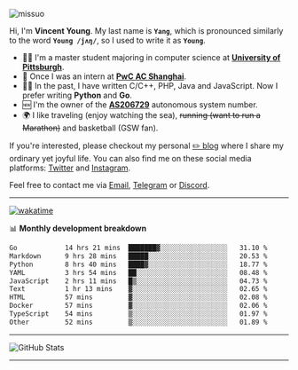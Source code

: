 <p align="left"> <img src="https://komarev.com/ghpvc/?username=missuo&label=Profile%20views&color=0e75b6&style=flat" alt="missuo" /> </p>


Hi, I'm **Vincent Young**. My last name is **`Yang`**, which is pronounced similarly to the word **`Young /jʌŋ/`**, so I used to write it as **`Young`**. 

-  👨‍🎓 I'm a master student majoring in computer science at [**University of Pittsburgh**](https://www.pitt.edu).
-  💼 Once I was an intern at **[PwC AC Shanghai](https://www.linkedin.com/company/pwc-ac-shanghai/)**.
-  👨‍💻 In the past, I have written C/C++, PHP, Java and JavaScript. Now I prefer writing **Python** and **Go**.
-  🆕 I'm the owner of the **[AS206729](https://bgp.tools/AS206729)** autonomous system number.
-  🌍 I like traveling (enjoy watching the sea), ~~running (want to run a Marathon)~~ and basketball (GSW fan).

If you're interested, please checkout my personal [✏️ blog](https://missuo.me/) where I share my ordinary yet joyful life. You can also find me on these social media platforms: [Twitter](https://twitter.com/m1ssuo) and [Instagram](https://www.instagram.com/m1ssuo).

Feel free to contact me via <a href="mailto:i@yyt.moe">Email</a>, [Telegram](https://t.me/missuo) or [Discord](https://discordapp.com/users/missuo#7448).

-------

[![wakatime](https://wakatime.com/badge/user/c13cd961-40ca-417a-afb6-1f9ea8ac295c.svg)](https://wakatime.com/@missuo)

📊 **Monthly development breakdown**
<!--START_SECTION:waka-->

```txt
Go            14 hrs 21 mins  ███████▓░░░░░░░░░░░░░░░░░   31.10 %
Markdown      9 hrs 28 mins   █████░░░░░░░░░░░░░░░░░░░░   20.53 %
Python        8 hrs 40 mins   ████▓░░░░░░░░░░░░░░░░░░░░   18.77 %
YAML          3 hrs 54 mins   ██░░░░░░░░░░░░░░░░░░░░░░░   08.48 %
JavaScript    2 hrs 11 mins   █▒░░░░░░░░░░░░░░░░░░░░░░░   04.73 %
Text          1 hr 13 mins    ▓░░░░░░░░░░░░░░░░░░░░░░░░   02.65 %
HTML          57 mins         ▓░░░░░░░░░░░░░░░░░░░░░░░░   02.08 %
Docker        57 mins         ▓░░░░░░░░░░░░░░░░░░░░░░░░   02.06 %
TypeScript    54 mins         ▒░░░░░░░░░░░░░░░░░░░░░░░░   01.97 %
Other         52 mins         ▒░░░░░░░░░░░░░░░░░░░░░░░░   01.89 %
```

<!--END_SECTION:waka-->

-------

![GitHub Stats](https://github-readme-stats-opal-alpha-76.vercel.app/api?username=missuo&show_icons=true&theme=transparent)

-------

